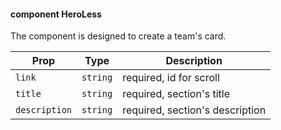 #### component HeroLess

The component is designed to create a team's card.

| Prop          | Type     | Description                     |
| ------------- | -------- | ------------------------------- |
| `link`        | `string` | required, id for scroll         |
| `title`       | `string` | required, section's title       |
| `description` | `string` | required, section's description |

